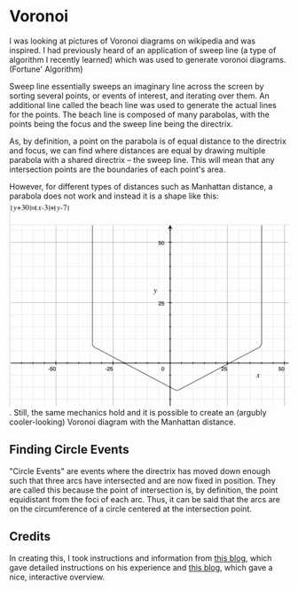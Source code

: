 # Voronoi

I was looking at pictures of Voronoi diagrams on wikipedia and was inspired. I had previously heard of an application of sweep line (a type of algorithm I recently learned) which was used to generate voronoi diagrams. (Fortune' Algorithm) 

Sweep line essentially sweeps an imaginary line across the screen by sorting several points, or events of interest, and iterating over them. 
An additional line called the beach line was used to generate the actual lines for the points. The beach line is composed of many parabolas, with the points being the focus and the sweep line being the directrix. 

As, by definition, a point on the parabola is of equal distance to the directrix and focus, we can find where distances are equal by drawing multiple parabola with a shared directrix – the sweep line. This will mean that any intersection points are the boundaries of each point's area. 

However, for different types of distances such as Manhattan distance, a parabola does not work and instead it is a shape like this: ![alt text](image.png). Still, the same mechanics hold and it is possible to create an (argubly cooler-looking) Voronoi diagram with the Manhattan distance. 

## Finding Circle Events

"Circle Events" are events where the directrix has moved down enough such that three arcs have intersected and are now fixed in position. They are called this because the point of intersection is, by definition, the point equidistant from the foci of each arc. Thus, it can be said that the arcs are on the circumference of a circle centered at the intersection point. 

## Credits

In creating this, I took instructions and information from [this blog](https://pvigier.github.io/2018/11/18/fortune-algorithm-details.html), which gave detailed instructions on his experience and [this blog](https://jacquesheunis.com/post/fortunes-algorithm/), which gave a nice, interactive overview. 